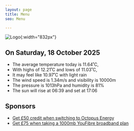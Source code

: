 ```yaml
---
layout: page
title: Menu
seo: Menu

---
```


![Logo](/images/logo.jpg){:width="832px"}

<!-- weather_marker starts -->
## On Saturday, 18 October 2025

- The average temperature today is 11.64˚C,
- With highs of 12.21˚C and lows of 11.03˚C,
- It may feel like 10.97˚C with light rain
- The wind speed is 1.34m/s and visibility is 10000m
- The pressure is 1013hPa and humidity is 81%
- The sun will rise at 06:39 and set at 17:06

<!-- weather_marker ends -->

## Sponsors

- [Get £50 credit when switching to Octopus Energy](https://bit.ly/3oD1nnS)
- [Get £75 when taking a 1000mb YouFibre broadband plan](https://aklam.io/91zWhU?)
